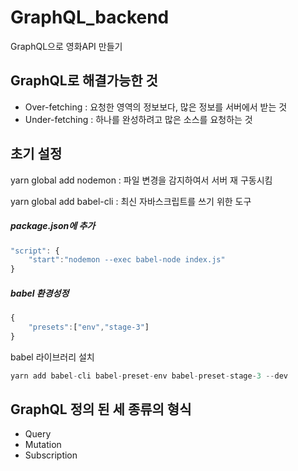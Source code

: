 # GraphQL_backend
GraphQL으로 영화API 만들기

## GraphQL로 해결가능한 것
- Over-fetching : 요청한 영역의 정보보다, 많은 정보를 서버에서 받는 것
- Under-fetching : 하나를 완성하려고 많은 소스를 요청하는 것

## 초기 설정

yarn global add nodemon
: 파일 변경을 감지하여서 서버 재 구동시킴

yarn global add babel-cli
: 최신 자바스크립트를 쓰기 위한 도구

##### package.json에 추가

```js
"script": {
    "start":"nodemon --exec babel-node index.js"
}
```

##### babel 환경성정

```js
{
    "presets":["env","stage-3"]
}
```

babel 라이브러리 설치

```js
yarn add babel-cli babel-preset-env babel-preset-stage-3 --dev
```

## GraphQL 정의 된 세 종류의 형식

- Query
- Mutation
- Subscription